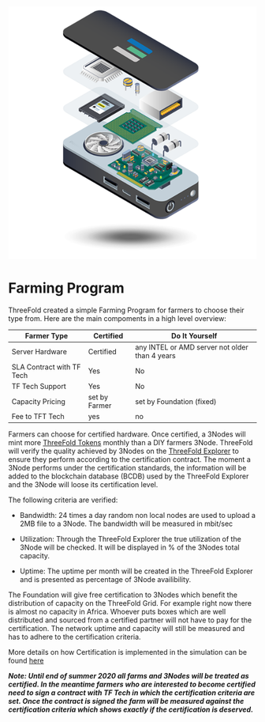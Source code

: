 ![](./img/diy_farming.png)

# Farming Program

ThreeFold created a simple Farming Program for farmers to choose their type from.  Here are the main compoments in a high level overview:


|Farmer Type| Certified|Do It Yourself|
|-----------|----------|--------------|
|Server Hardware|Certified|any INTEL or AMD server not older than 4 years|
|SLA Contract with TF Tech|Yes|No|
TF Tech Support|Yes|No|
|Capacity Pricing|set by Farmer|set by Foundation (fixed)|
|Fee to TFT Tech|yes|no|

Farmers can choose for certified hardware. Once certified, a 3Nodes will mint more [ThreeFold Tokens](token_what.md) monthly than a DIY farmers 3Node. ThreeFold will verify the quality achieved by 3Nodes on the [ThreeFold Explorer](www.explorer.grid.tf) to ensure they perform according to the certification contract. The moment a 3Node performs under the certification standards, the information will be added to the blockchain database (BCDB) used by the ThreeFold Explorer and the 3Node will loose its certification level.

The following criteria are verified:

- Bandwidth: 24 times a day random non local nodes are used to upload a 2MB file to a 3Node. The bandwidth will be measured in mbit/sec

- Utilization: Through the ThreeFold Explorer the true utilization of the 3Node will be checked. It will be displayed in % of the 3Nodes total capacity.

- Uptime: The uptime per month will be created in the ThreeFold Explorer and is presented as percentage of 3Node availibility.


The Foundation will give free certification to 3Nodes which benefit the distribution of capacity on the ThreeFold Grid. For example right now there is almost no capacity in Africa. Whoever puts boxes which are well distributed and sourced from a certified partner will not have to pay for the certification. The network uptime and capacity will still be measured and has to adhere to the certification criteria.


More details on how Certification is implemented in the simulation can be found [here](https://github.com/threefoldfoundation/info_threefold/blob/development/src/grid/farming_logic_python.md)


***Note: Until end of summer 2020 all farms and 3Nodes will be treated as certified. In the meantime farmers who are interested to become certified need to sign a contract with TF Tech in which the certification criteria are set. Once the contract is signed the farm will be measured against the certification criteria which shows exactly if the certification is deserved.***